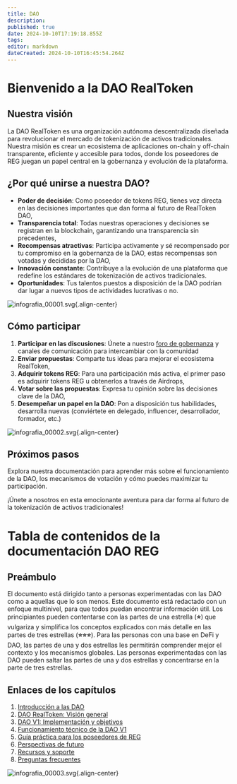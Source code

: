 ```yaml
---
title: DAO
description: 
published: true
date: 2024-10-10T17:19:18.855Z
tags: 
editor: markdown
dateCreated: 2024-10-10T16:45:54.264Z
---
```


# Bienvenido a la DAO RealToken

## Nuestra visión

La DAO RealToken es una organización autónoma descentralizada diseñada para revolucionar el mercado de tokenización de activos tradicionales. Nuestra misión es crear un ecosistema de aplicaciones on-chain y off-chain transparente, eficiente y accesible para todos, donde los poseedores de REG juegan un papel central en la gobernanza y evolución de la plataforma.

## ¿Por qué unirse a nuestra DAO?

- **Poder de decisión**: Como poseedor de tokens REG, tienes voz directa en las decisiones importantes que dan forma al futuro de RealToken DAO,
- **Transparencia total**: Todas nuestras operaciones y decisiones se registran en la blockchain, garantizando una transparencia sin precedentes,
- **Recompensas atractivas**: Participa activamente y sé recompensado por tu compromiso en la gobernanza de la DAO, estas recompensas son votadas y decididas por la DAO,
- **Innovación constante**: Contribuye a la evolución de una plataforma que redefine los estándares de tokenización de activos tradicionales.
- **Oportunidades**: Tus talentos puestos a disposición de la DAO podrían dar lugar a nuevos tipos de actividades lucrativas o no.

![infografia_00001.svg](/es/es/assets/img/infografia_00001.svg){.align-center}

## Cómo participar

1.  **Participar en las discusiones**: Únete a nuestro [foro de gobernanza](https://forum.realtoken.community/) y canales de comunicación para intercambiar con la comunidad
2.  **Enviar propuestas**: Comparte tus ideas para mejorar el ecosistema RealToken,
3.  **Adquirir tokens REG**: Para una participación más activa, el primer paso es adquirir tokens REG u obtenerlos a través de Airdrops,
4.  **Votar sobre las propuestas**: Expresa tu opinión sobre las decisiones clave de la DAO,
5.  **Desempeñar un papel en la DAO**: Pon a disposición tus habilidades, desarrolla nuevas (conviértete en delegado, influencer, desarrollador, formador, etc.)

![infografia_00002.svg](/es/es/assets/img/infografia_00002.svg){.align-center}

## Próximos pasos

Explora nuestra documentación para aprender más sobre el funcionamiento de la DAO, los mecanismos de votación y cómo puedes maximizar tu participación.

¡Únete a nosotros en esta emocionante aventura para dar forma al futuro de la tokenización de activos tradicionales!

# Tabla de contenidos de la documentación DAO REG

## Preámbulo

El documento está dirigido tanto a personas experimentadas con las DAO como a aquellas que lo son menos. Este documento está redactado con un enfoque multinivel, para que todos puedan encontrar información útil. Los principiantes pueden contentarse con las partes de una estrella (**⭐**) que vulgariza y simplifica los conceptos explicados con más detalle en las partes de tres estrellas (**⭐⭐⭐**). Para las personas con una base en DeFi y DAO, las partes de una y dos estrellas les permitirán comprender mejor el contexto y los mecanismos globales. Las personas experimentadas con las DAO pueden saltar las partes de una y dos estrellas y concentrarse en la parte de tres estrellas.

## Enlaces de los capítulos

1.  [Introducción a las DAO](/es/DAO/Introduccion)
2.  [DAO RealToken: Visión general](/es/DAO/DAO_RealToken)
3.  [DAO V1: Implementación y objetivos](/es/DAO/Fase1)
4.  [Funcionamiento técnico de la DAO V1](/es/DAO/Funcionamiento)
5.  [Guía práctica para los poseedores de REG](/es/DAO/Guia_Practica)
6.  [Perspectivas de futuro](/es/DAO/Perspectivas)
7.  [Recursos y soporte](/es/DAO/Recursos)
8.  [Preguntas frecuentes](/es/DAO/FAQ)

![infografia_00003.svg](/es/es/assets/img/infografia_00003.svg){.align-center}
